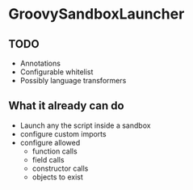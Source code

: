 # GroovySandboxLauncher

## TODO
- Annotations
- Configurable whitelist
- Possibly language transformers

## What it already can do
- Launch any the script inside a sandbox
- configure custom imports
- configure allowed
  - function calls
  - field calls
  - constructor calls
  - objects to exist
